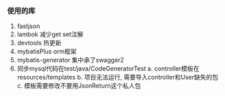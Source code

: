 ### 使用的库
1. fastjson  
2. lambok  减少get set注解
3. devtools 热更新
4. mybatisPlus orm框架
5. mybatis-generator 集中承了swagger2
6. 同步mysql代码在test/java/CodeGeneratorTest
    a. controller模板在resources/templates
    b. 项目无法运行, 需要导入controller和User缺失的包
    c. 模板需要修改不要用JsonReturn这个私人包
